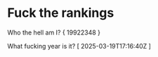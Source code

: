 # Fuck the rankings

Who the hell am I?
{ 19922348 }

What fucking year is it?
[ 2025-03-19T17:16:40Z ]
